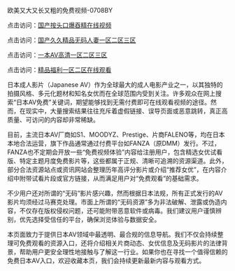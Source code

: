 欧美又大又长又粗的免费视频-0708BY

点击访问：<a href="https://bered.pages.dev/">国产按头口爆吞精在线视频</a>

点击访问：<a href="https://heiliaowzu4ur.pages.dev">国产久久精品无码人妻一区二区三区</a>

点击访问：<a href="https://rtj-3zo.pages.dev/">一本AV高清一区二区三区</a>

点击访问：<a href="https://heiliaozj3tjd.pages.dev">精品福利一区二区在线观看</a>



日本成人影片（Japanese AV）作为全球最大的成人电影产业之一，以其独特的拍摄风格、多元化题材和知名女优而在全球范围内受到关注。许多观众在网上搜索“日本AV免费”关键词，期望能够找到无需付费即可在线观看视频的途径。然而，在现实中，大量搜索结果往往充斥着虚假链接、误导页面或恶意跳转，真正高质量、可访问的内容却非常稀缺。

目前，主流日本AV厂商如S1、MOODYZ、Prestige、片商FALENO等，均在日本本地合法运营，旗下作品通常通过付费平台如FANZA（原DMM）发行。不过，FANZA也不定期会开放一些“免费视频体验”内容给注册用户，包含精选女优试看版、特定主题月度免费影片等，这些都属于正规、清晰可追溯的资源渠道。此外，部分合法资源站点或资讯网站会整理历年高评分影片或介绍“推荐女优”，在内容介绍中附带试看片段或官方链接，从而满足用户对“免费观看”的基础需求。

不少用户还对所谓的“无码”影片感兴趣，然而根据日本法规，所有正式发行的AV影片均须经过马赛克处理。市面上所谓的“无码资源”多为非法破解、泄露或伪造内容，不仅存在版权侵权问题，还可能附带恶意软件或病毒。我们建议用户谨慎辨别，优先选择受信任的平台，确保浏览体验与数据安全。

本页面致力于提供日本AV领域中最透明、最合规的信息导航。我们不仅会持续整理可免费观看的资源入口，还将介绍相关片商动态、女优信息及无码影片的法律背景，帮助用户更安全理性地接触与了解这一行业。如果你也在寻找一个值得信赖的免费日本AV入口，欢迎收藏本页，我们会持续更新最新内容与观看方式。


<span style="display:none;">[Canonical link]( https://github.com/sasds5664615/0021267 ）</span>
